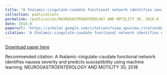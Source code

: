```yaml
---
title: "A thalamic-cingulate-caudate functional network identifies nausea severity and predicts susceptibility using machine learning"
collection: publications
permalink: /publication/NEUROGASTROENTEROLOGY AND MOTILITY 30, 2018-A thalamic-cingulate-caudate functional network identifies nausea severity and predicts susceptibility using machine learning
date: 2018.0
paperurl: 'https://scholar.google.com/citations?view_op=view_citation&hl=en&user=CVvowJAAAAAJ&pagesize=100&citation_for_view=CVvowJAAAAAJ:ULOm3_A8WrAC'
citation: 'A thalamic-cingulate-caudate functional network identifies nausea severity and predicts susceptibility using machine learning. NEUROGASTROENTEROLOGY AND MOTILITY 30, 2018'
---
```

[Download paper here](https://scholar.google.com/citations?view_op=view_citation&hl=en&user=CVvowJAAAAAJ&pagesize=100&citation_for_view=CVvowJAAAAAJ:ULOm3_A8WrAC)

Recommended citation: A thalamic-cingulate-caudate functional network identifies nausea severity and predicts susceptibility using machine learning. NEUROGASTROENTEROLOGY AND MOTILITY 30, 2018